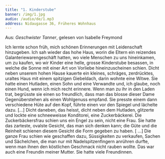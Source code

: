 ```yaml
---
title: "1. Kinderstube"
banner: /img/1.jpg
audio: /audio/de/1.mp3
address: Nidaugasse 36, Früheres Wohnhaus
---
```


Aus: *Geschwister Tanner*, gelesen von Isabelle Freymond

Ich lernte schon früh, mich schönen Erinnerungen mit
Leidenschaft hinzugeben. Ich sah wieder das hohe Haus, worin
die Eltern ein reizendes Galanteriewarengeschäft hatten, wo
viele Menschen zu uns hineinkamen, um zu kaufen, wo wir
Kinder eine helle, grosse Kinderstube besassen, in welche die
Sonne mit einer Art von Vorliebe hineinzuscheinen schien.
Dicht neben unserem hohen Hause kauerte ein kleines, schräges,
 zerdrücktes, uraltes Haus mit einem spitzigen Giebeldach,
darin wohnte eine Witwe. Sie hatte einen Hutladen, einen Sohn
und eine Verwandte und, ich glaube, noch einen Hund, wenn
ich mich recht erinnere. Wenn man zu ihr in den Laden trat, 
begrüsste sie einen so freundlich, dass man das blosse dieser Dame
Gegenüberstehen als einen Wohlgenuss empfand. Sie presste
einem dann verschiedene Hüte auf den Kopf, führte einen vor
den Spiegel und lächelte dazu. [...] Dicht daneben, das heisst,
dicht neben dem Hutladen, glitzerte und lockte eine schneeweisse 
Konditorei, eine Zuckerbäckerei. Die Zuckerbäckersfrau
schien uns ein Engel zu sein, nicht eine Frau. Sie hatte das
zarteste, ovalste Gesicht, das man sich denken kann; die Güte
und die Reinheit schienen diesem Gesicht die Form gegeben
zu haben. [ ...] Die ganze Frau schien wie geschaffen dazu, 
Süssigkeiten zu verkaufen, Sachen und Sächelchen, die man nur
mit Nadelspitzenfingern anrühren durfte, wenn man ihnen den
köstlichen Geschmack nicht rauben wollte. Das war auch eine
Freundin meiner Mutter. Sie hatte viele Freundinnen.

